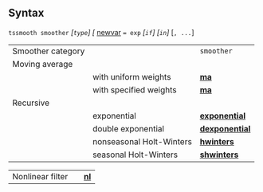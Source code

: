 ## Syntax

`tssmooth smoother` _\[`type`\] \[_
[newvar](http://www.stata.com/help.cgi?newvar)
`= exp` _\[`if`\] \[`in`\]_ \[`, ...`\]

|                   |                          |                                                                                                                   |
|-------------------|--------------------------|-------------------------------------------------------------------------------------------------------------------|
| Smoother category |                          | `smoother`                                                                                                        |
| Moving average    |                          |                                                                                                                   |
|                   | with uniform weights     | [<strong>ma</strong>](http://www.stata.com/help.cgi?tssmooth%20ma)                     |
|                   | with specified weights   | [<strong>ma</strong>](http://www.stata.com/help.cgi?tssmooth%20ma)                     |
| Recursive         |                          |                                                                                                                   |
|                   | exponential              | [<strong>exponential</strong>](http://www.stata.com/help.cgi?tssmooth%20exponential)   |
|                   | double exponential       | [<strong>dexponential</strong>](http://www.stata.com/help.cgi?tssmooth%20dexponential) |
|                   | nonseasonal Holt-Winters | [<strong>hwinters</strong>](http://www.stata.com/help.cgi?tssmooth%20hwinters)         |
|                   | seasonal Holt-Winters    | [<strong>shwinters</strong>](http://www.stata.com/help.cgi?tssmooth%20shwinters)       |

|                  |     |                                                                                               |
|------------------|-----|-----------------------------------------------------------------------------------------------|
| Nonlinear filter |     | [<strong>nl</strong>](http://www.stata.com/help.cgi?tssmooth%20nl) |
